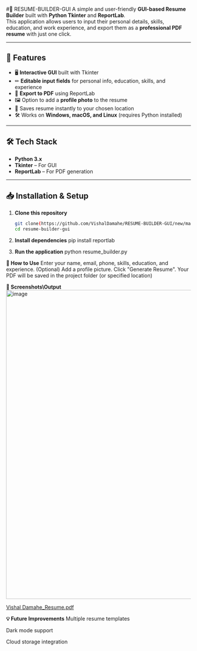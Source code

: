 #📄 RESUME-BUILDER-GUI
A simple and user-friendly **GUI-based Resume Builder** built with **Python Tkinter** and **ReportLab**.  
This application allows users to input their personal details, skills, education, and work experience, and export them as a **professional PDF resume** with just one click.

---

## 🚀 Features
- 🖥 **Interactive GUI** built with Tkinter  
- ✏ **Editable input fields** for personal info, education, skills, and experience  
- 📂 **Export to PDF** using ReportLab  
- 🖼 Option to add a **profile photo** to the resume  
- 💾 Saves resume instantly to your chosen location  
- 🛠 Works on **Windows, macOS, and Linux** (requires Python installed)

 ---
## 🛠 Tech Stack

- **Python 3.x**
- **Tkinter** – For GUI  
- **ReportLab** – For PDF generation  

---

## 📥 Installation & Setup
1. **Clone this repository**  
   ```bash
   git clone(https://github.com/VishalDamahe/RESUME-BUILDER-GUI/new/main?readme=1)
   cd resume-builder-gui

2.  **Install dependencies**
      pip install reportlab

3. **Run the application**
    python resume_builder.py

**📜 How to Use**
Enter your name, email, phone, skills, education, and experience.
(Optional) Add a profile picture.
Click "Generate Resume".
Your PDF will be saved in the project folder (or specified location)
   

**📸 Screenshots\Output**
<img width="586" height="843" alt="image" src="https://github.com/user-attachments/assets/d829ec4d-491b-410c-8e12-b897c4e71113" />



[Vishal Damahe_Resume.pdf](https://github.com/user-attachments/files/21705771/Vishal.Damahe_Resume.pdf)

**💡 Future Improvements**
Multiple resume templates

Dark mode support

Cloud storage integration


